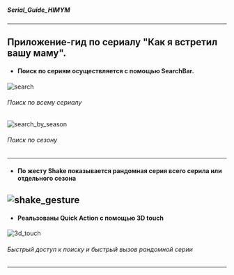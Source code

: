 ##### _Serial_Guide_HIMYM_
---
## Приложение-гид по сериалу "Как я встретил вашу маму".


- #### Поиск по сериям осуществляется с помощью SearchBar.
![search](https://user-images.githubusercontent.com/28839773/32251361-bccf2f50-bea1-11e7-8266-01019f6a14d8.gif)
###### _Поиск по всему сериалу_

![search_by_season](https://user-images.githubusercontent.com/28839773/32251340-afa65a60-bea1-11e7-90ff-23f7008e632e.gif)
###### _Поиск по сезону_
---

- #### По жесту Shake показывается рандомная серия всего серила или отдельного сезона
![shake_gesture](https://user-images.githubusercontent.com/28839773/32251369-c5b2c744-bea1-11e7-9abd-e94a86a4407b.gif)
---

- #### Реальзованы Quick Action с помощью 3D touch
![3d_touch](https://user-images.githubusercontent.com/28839773/32251330-9d9affd8-bea1-11e7-9bbf-880035e19960.gif)
###### _Быстрый доступ к поиску и быстрый вызов рандомной серии_
---
